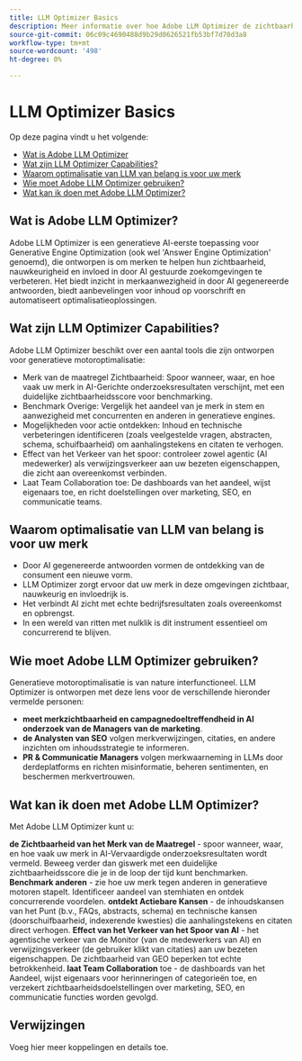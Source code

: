 ```yaml
---
title: LLM Optimizer Basics
description: Meer informatie over hoe Adobe LLM Optimizer de zichtbaarheid van merken verhoogt in zoekopdrachten die door AI worden gestuurd. Houd opmerkingen, citaten en inzichten bij. Optimaliseren vandaag voor betere betrokkenheid en invloed.
source-git-commit: 06c09c4690488d9b29d0626521fb53bf7d70d3a8
workflow-type: tm+mt
source-wordcount: '498'
ht-degree: 0%

---
```



# LLM Optimizer Basics

Op deze pagina vindt u het volgende:

* [Wat is Adobe LLM Optimizer](#what-is-adobe-llm-optimizer)
* [Wat zijn LLM Optimizer Capabilities?](#what-are-llm-optimizer-capabilities)
* [Waarom optimalisatie van LLM van belang is voor uw merk](#why-llm-optimization-matters-for-your-brand)
* [Wie moet Adobe LLM Optimizer gebruiken?](#who-should-use-adobe-llm-optimizer)
* [Wat kan ik doen met Adobe LLM Optimizer?](#what-can-i-do-with-adobe-llm-optimizer)

## Wat is Adobe LLM Optimizer?

Adobe LLM Optimizer is een generatieve AI-eerste toepassing voor Generative Engine Optimization (ook wel &#39;Answer Engine Optimization&#39; genoemd), die ontworpen is om merken te helpen hun zichtbaarheid, nauwkeurigheid en invloed in door AI gestuurde zoekomgevingen te verbeteren. Het biedt inzicht in merkaanwezigheid in door AI gegenereerde antwoorden, biedt aanbevelingen voor inhoud op voorschrift en automatiseert optimalisatieoplossingen.

## Wat zijn LLM Optimizer Capabilities?

Adobe LLM Optimizer beschikt over een aantal tools die zijn ontworpen voor generatieve motoroptimalisatie:

* Merk van de maatregel Zichtbaarheid: Spoor wanneer, waar, en hoe vaak uw merk in AI-Gerichte onderzoeksresultaten verschijnt, met een duidelijke zichtbaarheidsscore voor benchmarking.
* Benchmark Overige: Vergelijk het aandeel van je merk in stem en aanwezigheid met concurrenten en anderen in generatieve engines.
* Mogelijkheden voor actie ontdekken: Inhoud en technische verbeteringen identificeren (zoals veelgestelde vragen, abstracten, schema, schuifbaarheid) om aanhalingstekens en citaten te verhogen.
* Effect van het Verkeer van het spoor: controleer zowel agentic (AI medewerker) als verwijzingsverkeer aan uw bezeten eigenschappen, die zicht aan overeenkomst verbinden.
* Laat Team Collaboration toe: De dashboards van het aandeel, wijst eigenaars toe, en richt doelstellingen over marketing, SEO, en communicatie teams.

## Waarom optimalisatie van LLM van belang is voor uw merk

* Door AI gegenereerde antwoorden vormen de ontdekking van de consument een nieuwe vorm.
* LLM Optimizer zorgt ervoor dat uw merk in deze omgevingen zichtbaar, nauwkeurig en invloedrijk is.
* Het verbindt AI zicht met echte bedrijfsresultaten zoals overeenkomst en opbrengst.
* In een wereld van ritten met nulklik is dit instrument essentieel om concurrerend te blijven.

## Wie moet Adobe LLM Optimizer gebruiken?

Generatieve motoroptimalisatie is van nature interfunctioneel. LLM Optimizer is ontworpen met deze lens voor de verschillende hieronder vermelde personen:

* **meet merkzichtbaarheid en campagnedoeltreffendheid in AI onderzoek van de Managers van de marketing**.
* **de Analysten van SEO** volgen merkverwijzingen, citaties, en andere inzichten om inhoudsstrategie te informeren.
* **PR &amp; Communicatie Managers** volgen merkwaarneming in LLMs door derdeplatforms en richten misinformatie, beheren sentimenten, en beschermen merkvertrouwen.

## Wat kan ik doen met Adobe LLM Optimizer?

Met Adobe LLM Optimizer kunt u:

**de Zichtbaarheid van het Merk van de Maatregel** - spoor wanneer, waar, en hoe vaak uw merk in AI-Vervaardigde onderzoeksresultaten wordt vermeld. Beweeg verder dan giswerk met een duidelijke zichtbaarheidsscore die je in de loop der tijd kunt benchmarken.
**Benchmark anderen** - zie hoe uw merk tegen anderen in generatieve motoren stapelt. Identificeer aandeel van stemhiaten en ontdek concurrerende voordelen.
**ontdekt Actiebare Kansen** - de inhoudskansen van het Punt (b.v., FAQs, abstracts, schema) en technische kansen (doorschuifbaarheid, indexerende kwesties) die aanhalingstekens en citaten direct verhogen.
**Effect van het Verkeer van het Spoor van AI** - het agentische verkeer van de Monitor (van de medewerkers van AI) en verwijzingsverkeer (de gebruiker klikt van citaties) aan uw bezeten eigenschappen. De zichtbaarheid van GEO beperken tot echte betrokkenheid.
**laat Team Collaboration** toe - de dashboards van het Aandeel, wijst eigenaars voor herinneringen of categorieën toe, en verzekert zichtbaarheidsdoelstellingen over marketing, SEO, en communicatie functies worden gevolgd.


## Verwijzingen

Voeg hier meer koppelingen en details toe.








<!--## Understanding Brand Visibility and AI Search

Use these as guidelines for creating tutorials - some may be covered already in docs

## Using the Brand Presence Dashboard

* Visibility Score
* Mentions and Citations
* Competitor Benchmarking
* Sentiment Trend Analysis


## Exploring the Data Insights Table

* Topic-Level Performance
* Sentiment and Position Analysis
* Citation Breakdown
* Optimization Prioritization


## Tracking Agentic Traffic from AI Crawlers

* Setup and Activation
* Traffic Distribution and Trends
* User Agent and URL Performance Analysis


## Measuring Referral Traffic from AI Citations

* Setup and Activation
* Source, Region, and Channel Filters
* Top Referral URLs and Traffic Quality


## Inspecting URL Performance in AI Responses

* Cited URLs and Prompt Coverage
* Competing URLs and Citation Trends


## Identifying Optimization Opportunities

* Content Fixes (Headings, FAQs, Canonicals)
* Technical Fixes (Blocked Agents, Errors)
* Third-Party Influence Strategies

## Collaborating Across Teams

* Workspace Sharing
* Role-Based Dashboards
* Prompt and Category Ownership


## Configuring Your Brand Monitoring Setup

* Categories and Topics
* Brand and Competitor Aliases
* Domain Switching and Customization -->














